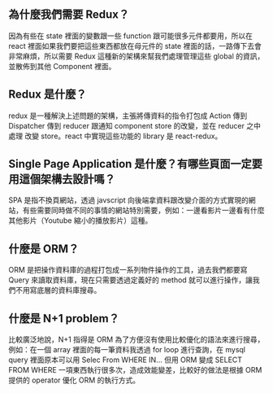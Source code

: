 ## 為什麼我們需要 Redux？
因為有些在 state 裡面的變數跟一些 function 跟可能很多元件都要用，所以在 react 裡面如果我們要把這些東西都放在母元件的 state 裡面的話，一路傳下去會非常麻煩，所以需要 Redux 這種新的架構來幫我們處理管理這些 global 的資訊，並散佈到其他 Component 裡面。

## Redux 是什麼？
redux 是一種解決上述問題的架構，主張將傳資料的指令打包成 Action 傳到 Dispatcher 傳到 reducer 跟通知 component store 的改變，並在 reducer 之中處理 改變 store。react 中實現這些功能的 library 是 react-redux。

## Single Page Application 是什麼？有哪些頁面一定要用這個架構去設計嗎？
SPA 是指不換頁網站，透過 javscript 向後端拿資料跟改變介面的方式實現的網站，有些需要同時做不同的事情的網站特別需要，例如：一邊看影片一邊看有什麼其他影片（Youtube 縮小的播放影片）這種。

## 什麼是 ORM？
ORM 是把操作資料庫的過程打包成一系列物件操作的工具，過去我們都要寫 Query 來讀取資料庫，現在只需要透過定義好的 method 就可以進行操作，讓我們不用寫底層的資料庫搜尋。

## 什麼是 N+1 problem？
比較廣泛地說，N+1 指得是 ORM 為了方便沒有使用比較優化的語法來進行搜尋，例如：在一個 array 裡面的每一筆資料我透過 for loop 進行查詢，在 mysql query 裡面原本可以用 Selec From WHERE IN... 但用 ORM 變成 SELECT FROM WHERE 一項東西執行很多次，造成效能變差，比較好的做法是根據 ORM 提供的 operator 優化 ORM 的執行方式。